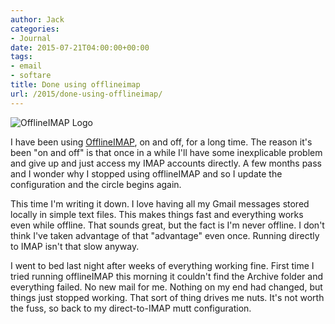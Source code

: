 ```yaml
---
author: Jack
categories:
- Journal
date: 2015-07-21T04:00:00+00:00
tags:
- email
- softare
title: Done using offlineimap
url: /2015/done-using-offlineimap/
---
```


![OfflineIMAP Logo](/img/2015/07/OfflineIMAP_logo.png)

I have been using [OfflineIMAP][1], on and off, for a long time. The reason it's been "on and off" is that once in a while I'll have some inexplicable problem and give up and just access my IMAP accounts directly. A few months pass and I wonder why I stopped using offlineIMAP and so I update the configuration and the circle begins again.


This time I'm writing it down. I love having all my Gmail messages stored locally in simple text files. This makes things fast and everything works even while offline. That sounds great, but the fact is I'm never offline. I don't think I've taken advantage of that "advantage" even once. Running directly to IMAP isn't that slow anyway.

I went to bed last night after weeks of everything working fine. First time I tried running offlineIMAP this morning it couldn't find the Archive folder and everything failed. No new mail for me. Nothing on my end had changed, but things just stopped working. That sort of thing drives me nuts. It's not worth the fuss, so back to my direct-to-IMAP mutt configuration.

 [1]: http://offlineimap.org/
